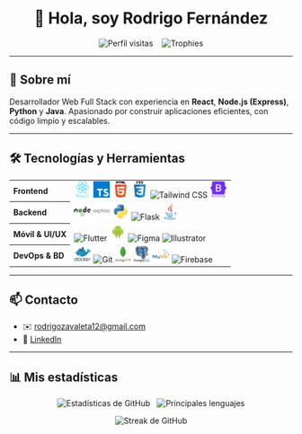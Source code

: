 <h1 align="center">👋 Hola, soy Rodrigo Fernández</h1>

<p align="center">
  <img src="https://komarev.com/ghpvc/?username=oliverio12&label=Visitas%20al%20perfil&color=0e75b6&style=flat" alt="Perfil visitas" />
  &nbsp;&nbsp;
  <img src="https://github-profile-trophy.vercel.app/?username=oliverio12&theme=gruvbox&no-frame=true&margin-w=15&margin-h=15" alt="Trophies" />
</p>

---

## 🚀 Sobre mí
Desarrollador Web Full Stack con experiencia en **React**, **Node.js (Express)**, **Python** y **Java**. Apasionado por construir aplicaciones eficientes, con código limpio y escalables.

---

## 🛠️ Tecnologías y Herramientas

<table>
  <tr>
    <th align="left">Frontend</th>
    <td>
      <img src="https://raw.githubusercontent.com/devicons/devicon/master/icons/react/react-original-wordmark.svg" alt="React" width="30" height="30"/> 
      <img src="https://raw.githubusercontent.com/devicons/devicon/master/icons/typescript/typescript-original.svg" alt="TypeScript" width="30" height="30"/>
      <img src="https://raw.githubusercontent.com/devicons/devicon/master/icons/html5/html5-original-wordmark.svg" alt="HTML5" width="30" height="30"/>
      <img src="https://raw.githubusercontent.com/devicons/devicon/master/icons/css3/css3-original-wordmark.svg" alt="CSS3" width="30" height="30"/>
      <img src="https://www.vectorlogo.zone/logos/tailwindcss/tailwindcss-icon.svg" alt="Tailwind CSS" width="30" height="30"/>
      <img src="https://raw.githubusercontent.com/devicons/devicon/master/icons/bootstrap/bootstrap-plain-wordmark.svg" alt="Bootstrap" width="30" height="30"/>
    </td>
  </tr>
  <tr>
    <th align="left">Backend</th>
    <td>
      <img src="https://raw.githubusercontent.com/devicons/devicon/master/icons/nodejs/nodejs-original-wordmark.svg" alt="Node.js" width="30" height="30"/>
      <img src="https://raw.githubusercontent.com/devicons/devicon/master/icons/express/express-original-wordmark.svg" alt="Express" width="30" height="30"/>
      <img src="https://raw.githubusercontent.com/devicons/devicon/master/icons/python/python-original.svg" alt="Python" width="30" height="30"/>
      <img src="https://www.vectorlogo.zone/logos/pocoo_flask/pocoo_flask-icon.svg" alt="Flask" width="30" height="30"/>
      <img src="https://raw.githubusercontent.com/devicons/devicon/master/icons/java/java-original.svg" alt="Java" width="30" height="30"/>
    </td>
  </tr>
  <tr>
    <th align="left">Móvil & UI/UX</th>
    <td>
      <img src="https://www.vectorlogo.zone/logos/flutterio/flutterio-icon.svg" alt="Flutter" width="30" height="30"/>
      <img src="https://raw.githubusercontent.com/devicons/devicon/master/icons/android/android-original-wordmark.svg" alt="Android" width="30" height="30"/>
      <img src="https://www.vectorlogo.zone/logos/figma/figma-icon.svg" alt="Figma" width="30" height="30"/>
      <img src="https://www.vectorlogo.zone/logos/adobe_illustrator/adobe_illustrator-icon.svg" alt="Illustrator" width="30" height="30"/>
    </td>
  </tr>
  <tr>
    <th align="left">DevOps & BD</th>
    <td>
      <img src="https://raw.githubusercontent.com/devicons/devicon/master/icons/docker/docker-original-wordmark.svg" alt="Docker" width="30" height="30"/>
      <img src="https://raw.githubusercontent.com/devicons/devicon/master/icons/git/git-scm-icon.svg" alt="Git" width="30" height="30"/>
      <img src="https://raw.githubusercontent.com/devicons/devicon/master/icons/mongodb/mongodb-original-wordmark.svg" alt="MongoDB" width="30" height="30"/>
      <img src="https://raw.githubusercontent.com/devicons/devicon/master/icons/postgresql/postgresql-original-wordmark.svg" alt="PostgreSQL" width="30" height="30"/>
      <img src="https://raw.githubusercontent.com/devicons/devicon/master/icons/mysql/mysql-original-wordmark.svg" alt="MySQL" width="30" height="30"/>
      <img src="https://www.vectorlogo.zone/logos/firebase/firebase-icon.svg" alt="Firebase" width="30" height="30"/>
    </td>
  </tr>
</table>

---

## 📫 Contacto

- ✉️ [rodrigozavaleta12@gmail.com](mailto:rodrigozavaleta12@gmail.com)  
- 🔗 [LinkedIn](https://www.linkedin.com/in/rodrigo-fernandez-761922270/)  

---

## 📊 Mis estadísticas

<p align="center">
  <img src="https://github-readme-stats.vercel.app/api?username=oliverio12&show_icons=true&theme=radical" alt="Estadísticas de GitHub" />
  &nbsp;
  <img src="https://github-readme-stats.vercel.app/api/top-langs/?username=oliverio12&layout=compact&theme=radical" alt="Principales lenguajes" />
</p>

<p align="center">
  <img src="https://github-readme-streak-stats.herokuapp.com/?user=oliverio12&theme=radical" alt="Streak de GitHub" />
</p>

